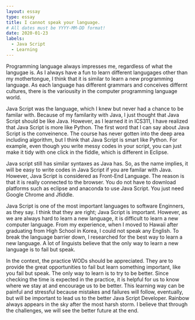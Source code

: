 ```yaml
---
layout: essay
type: essay
title: I cannot speak your language.
# All dates must be YYYY-MM-DD format!
date: 2020-01-23
labels:
  - Java Script
  - Learning
---
```


Programming language always impresses me, regardless of what the langugae is. As I always have a fun to learn different langugages other than my mothertongue, I think that it is similar to learn a new programming language. As each language has different grammars and conceives differnt cultures, there is the variousity in the computer programming language world. 

Java Script was the language, which I knew but never had a chance to be familar with. Because of my familarity with Java, I just thought that Java Script should be like Java. However, as I learned it in ICS311, I have realized that Java Script is more like Python. The first word that I can say about Java Script is the conveinence. The course has never gotten into the deep area including algorithm, but I think that Java Script is smart like Python. For example, even though you write messy codes in your script, you can just make it tidy with one click in the fiddle, which is different in Eclipse. 

Java script still has similar syntaxes as Java has. So, as the name implies, it will be easy to write codes in Java Script if you are familar with Java. However, Java Script is considered as Front-End Language. The reason is that it is really connected to the browser. You do not have to download platforms such as eclipse and anaconda to use Java Script. You just need Google Chrome and Jfiddle. 

Java Script is one of the most important languages to software Enginners, as they say. I think that they are right; Java Script is important. However, as we are always hard to learn a new language, it is difficult to learn a new computer language. From my experience, when I moved to Hawaii after graduating from High School in Korea, I could not speak any English. To break the language barrier down, I researched for the best way to learn a new language. A lot of linguists believe that the only way to learn a new language is to fail but speak. 

In the context, the practice WODs should be appreciated. They are to provide the great opportunities to fail but learn something important, like you fail but speak. The only way to learn is to try to be better. Since checking the time is expected in the practice, it is helpful for us to know where we stay at and encourage us to be better. This learning way can be painful and stressful because mistakes and failures will follow, eventually, but will be important to lead us to the better Java Script Developer. Rainbow always appears in the sky after the most harsh storm. I believe that through the challenges, we will see the better future at the end.
